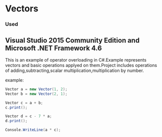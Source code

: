 # Vectors
### Used
## Visual Studio 2015 Community Edition and Microsoft .NET Framework 4.6 

This is an example of operator overloading in C#.Example represents vectors and basic operations applyed on them.Project includes
operations of adding,subtracting,scalar multiplication,multiplication by number.

example:

```C#
Vector a = new Vector(1, 2);
Vector b = new Vector(2, 1);

Vector c = a + b;
c.print();

Vector d = c - 7 * a;
d.print();

Console.WriteLine(a * c);
```
